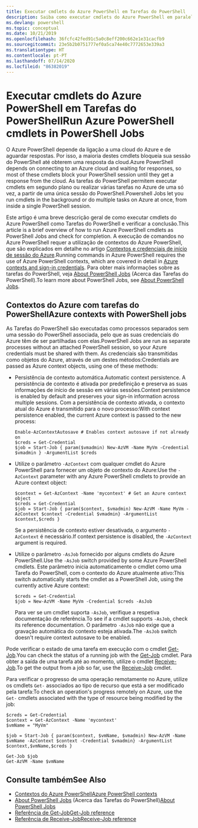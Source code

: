 ```yaml
---
title: Executar cmdlets do Azure PowerShell em Tarefas do PowerShell
description: Saiba como executar cmdlets do Azure PowerShell em paralelo ou como tarefas em segundo plano, com -AsJob e Start-Job.
ms.devlang: powershell
ms.topic: conceptual
ms.date: 10/21/2019
ms.openlocfilehash: 36fcfc42fed91c5a0c8eff200c662e1e31cacfb9
ms.sourcegitcommit: 23e5b2b0751777ef0a5ca74e40c7772653e339a3
ms.translationtype: HT
ms.contentlocale: pt-PT
ms.lasthandoff: 07/14/2020
ms.locfileid: "86382019"
---
```

# <a name="run-azure-powershell-cmdlets-in-powershell-jobs"></a><span data-ttu-id="b2f87-103">Executar cmdlets do Azure PowerShell em Tarefas do PowerShell</span><span class="sxs-lookup"><span data-stu-id="b2f87-103">Run Azure PowerShell cmdlets in PowerShell Jobs</span></span>

<span data-ttu-id="b2f87-104">O Azure PowerShell depende da ligação a uma cloud do Azure e de aguardar respostas. Por isso, a maioria destes cmdlets bloqueia sua sessão do PowerShell até obterem uma resposta da cloud.</span><span class="sxs-lookup"><span data-stu-id="b2f87-104">Azure PowerShell depends on connecting to an Azure cloud and waiting for responses, so most of these cmdlets block your PowerShell session until they get a response from the cloud.</span></span>
<span data-ttu-id="b2f87-105">As tarefas do PowerShell permitem executar cmdlets em segundo plano ou realizar várias tarefas no Azure de uma só vez, a partir de uma única sessão do PowerShell.</span><span class="sxs-lookup"><span data-stu-id="b2f87-105">Powershell Jobs let you run cmdlets in the background or do multiple tasks on Azure at once, from inside a single PowerShell session.</span></span>

<span data-ttu-id="b2f87-106">Este artigo é uma breve descrição geral de como executar cmdlets do Azure PowerShell como Tarefas do PowerShell e verificar a conclusão.</span><span class="sxs-lookup"><span data-stu-id="b2f87-106">This article is a brief overview of how to run Azure PowerShell cmdlets as PowerShell Jobs and check for completion.</span></span> <span data-ttu-id="b2f87-107">A execução de comandos no Azure PowerShell requer a utilização de contextos do Azure PowerShell, que são explicados em detalhe no artigo [Contextos e credenciais de início de sessão do Azure](context-persistence.md).</span><span class="sxs-lookup"><span data-stu-id="b2f87-107">Running commands in Azure PowerShell requires the use of Azure PowerShell contexts, which are covered in detail in [Azure contexts and sign-in credentials](context-persistence.md).</span></span>
<span data-ttu-id="b2f87-108">Para obter mais informações sobre as tarefas do PowerShell, veja [About PowerShell Jobs](/powershell/module/microsoft.powershell.core/about/about_jobs) (Acerca das Tarefas do PowerShell).</span><span class="sxs-lookup"><span data-stu-id="b2f87-108">To learn more about PowerShell Jobs, see [About PowerShell Jobs](/powershell/module/microsoft.powershell.core/about/about_jobs).</span></span>

## <a name="azure-contexts-with-powershell-jobs"></a><span data-ttu-id="b2f87-109">Contextos do Azure com tarefas do PowerShell</span><span class="sxs-lookup"><span data-stu-id="b2f87-109">Azure contexts with PowerShell jobs</span></span>

<span data-ttu-id="b2f87-110">As Tarefas do PowerShell são executadas como processos separados sem uma sessão do PowerShell associada, pelo que as suas credenciais do Azure têm de ser partilhadas com elas.</span><span class="sxs-lookup"><span data-stu-id="b2f87-110">PowerShell Jobs are run as separate processes without an attached PowerShell session, so your Azure credentials must be shared with them.</span></span> <span data-ttu-id="b2f87-111">As credenciais são transmitidas como objetos do Azure, através de um destes métodos:</span><span class="sxs-lookup"><span data-stu-id="b2f87-111">Credentials are passed as Azure context objects, using one of these methods:</span></span>

* <span data-ttu-id="b2f87-112">Persistência de contexto automática.</span><span class="sxs-lookup"><span data-stu-id="b2f87-112">Automatic context persistence.</span></span> <span data-ttu-id="b2f87-113">A persistência de contexto é ativada por predefinição e preserva as suas informações de início de sessão em várias sessões.</span><span class="sxs-lookup"><span data-stu-id="b2f87-113">Context persistence is enabled by default and preserves your sign-in information across multiple sessions.</span></span> <span data-ttu-id="b2f87-114">Com a persistência de contexto ativada, o contexto atual do Azure é transmitido para o novo processo:</span><span class="sxs-lookup"><span data-stu-id="b2f87-114">With context persistence enabled, the current Azure context is passed to the new process:</span></span>

  ```azurepowershell-interactive
  Enable-AzContextAutosave # Enables context autosave if not already on
  $creds = Get-Credential
  $job = Start-Job { param($vmadmin) New-AzVM -Name MyVm -Credential $vmadmin } -ArgumentList $creds
  ```

* <span data-ttu-id="b2f87-115">Utilize o parâmetro `-AzContext` com qualquer cmdlet do Azure PowerShell para fornecer um objeto de contexto do Azure:</span><span class="sxs-lookup"><span data-stu-id="b2f87-115">Use the `-AzContext` parameter with any Azure PowerShell cmdlets to provide an Azure context object:</span></span>

  ```azurepowershell-interactive
  $context = Get-AzContext -Name 'mycontext' # Get an Azure context object
  $creds = Get-Credential
  $job = Start-Job { param($context, $vmadmin) New-AzVM -Name MyVm -AzContext $context -Credential $vmadmin} -ArgumentList $context,$creds }
  ```

  <span data-ttu-id="b2f87-116">Se a persistência de contexto estiver desativada, o argumento `-AzContext` é necessário.</span><span class="sxs-lookup"><span data-stu-id="b2f87-116">If context persistence is disabled, the `-AzContext` argument is required.</span></span>

* <span data-ttu-id="b2f87-117">Utilize o parâmetro `-AsJob` fornecido por alguns cmdlets do Azure PowerShell.</span><span class="sxs-lookup"><span data-stu-id="b2f87-117">Use the `-AsJob` switch provided by some Azure PowerShell cmdlets.</span></span> <span data-ttu-id="b2f87-118">Este parâmetro inicia automaticamente o cmdlet como uma Tarefa do PowerShell, com o contexto do Azure atualmente ativo:</span><span class="sxs-lookup"><span data-stu-id="b2f87-118">This switch automatically starts the cmdlet as a PowerShell Job, using the currently active Azure context:</span></span>

  ```azurepowershell-interactive
  $creds = Get-Credential
  $job = New-AzVM -Name MyVm -Credential $creds -AsJob
  ```

  <span data-ttu-id="b2f87-119">Para ver se um cmdlet suporta `-AsJob`, verifique a respetiva documentação de referência.</span><span class="sxs-lookup"><span data-stu-id="b2f87-119">To see if a cmdlet supports `-AsJob`, check its reference documentation.</span></span> <span data-ttu-id="b2f87-120">O parâmetro `-AsJob` não exige que a gravação automática do contexto esteja ativada.</span><span class="sxs-lookup"><span data-stu-id="b2f87-120">The `-AsJob` switch doesn't require context autosave to be enabled.</span></span>

<span data-ttu-id="b2f87-121">Pode verificar o estado de uma tarefa em execução com o cmdlet [Get-Job](/powershell/module/microsoft.powershell.core/get-job).</span><span class="sxs-lookup"><span data-stu-id="b2f87-121">You can check the status of a running job with the [Get-Job](/powershell/module/microsoft.powershell.core/get-job) cmdlet.</span></span> <span data-ttu-id="b2f87-122">Para obter a saída de uma tarefa até ao momento, utilize o cmdlet [Receive-Job](/powershell/module/microsoft.powershell.core/receive-job).</span><span class="sxs-lookup"><span data-stu-id="b2f87-122">To get the output from a job so far, use the [Receive-Job](/powershell/module/microsoft.powershell.core/receive-job) cmdlet.</span></span>

<span data-ttu-id="b2f87-123">Para verificar o progresso de uma operação remotamente no Azure, utilize os cmdlets `Get-` associados ao tipo de recurso que está a ser modificado pela tarefa:</span><span class="sxs-lookup"><span data-stu-id="b2f87-123">To check an operation's progress remotely on Azure, use the `Get-` cmdlets associated with the type of resource being modified by the job:</span></span>

```azurepowershell-interactive
$creds = Get-Credential
$context = Get-AzContext -Name 'mycontext'
$vmName = "MyVm"

$job = Start-Job { param($context, $vmName, $vmadmin) New-AzVM -Name $vmName -AzContext $context -Credential $vmadmin} -ArgumentList $context,$vmName,$creds }

Get-Job $job
Get-AzVM -Name $vmName
```

## <a name="see-also"></a><span data-ttu-id="b2f87-124">Consulte também</span><span class="sxs-lookup"><span data-stu-id="b2f87-124">See Also</span></span>

* [<span data-ttu-id="b2f87-125">Contextos do Azure PowerShell</span><span class="sxs-lookup"><span data-stu-id="b2f87-125">Azure PowerShell contexts</span></span>](context-persistence.md)
* <span data-ttu-id="b2f87-126">[About PowerShell Jobs](/powershell/module/microsoft.powershell.core/about/about_jobs) (Acerca das Tarefas do PowerShell)</span><span class="sxs-lookup"><span data-stu-id="b2f87-126">[About PowerShell Jobs](/powershell/module/microsoft.powershell.core/about/about_jobs)</span></span>
* [<span data-ttu-id="b2f87-127">Referência de Get-Job</span><span class="sxs-lookup"><span data-stu-id="b2f87-127">Get-Job reference</span></span>](/powershell/module/microsoft.powershell.core/get-job)
* [<span data-ttu-id="b2f87-128">Referência de Receive-Job</span><span class="sxs-lookup"><span data-stu-id="b2f87-128">Receive-Job reference</span></span>](/powershell/module/microsoft.powershell.core/receive-job)
